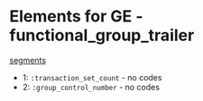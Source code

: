 # Elements for GE - functional_group_trailer
[segments](../segments.md)
* 1: `:transaction_set_count` - no codes
* 2: `:group_control_number` - no codes
